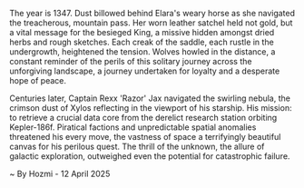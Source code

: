 
The year is 1347.  Dust billowed behind Elara's weary horse as she navigated the treacherous, mountain pass.  Her worn leather satchel held not gold, but a vital message for the besieged King, a missive hidden amongst dried herbs and rough sketches.  Each creak of the saddle, each rustle in the undergrowth, heightened the tension.  Wolves howled in the distance, a constant reminder of the perils of this solitary journey across the unforgiving landscape, a journey undertaken for loyalty and a desperate hope of peace.

Centuries later, Captain Rexx 'Razor'  Jax navigated the swirling nebula, the crimson dust of Xylos reflecting in the viewport of his starship.  His mission: to retrieve a crucial data core from the derelict research station orbiting Kepler-186f.  Piratical factions and unpredictable spatial anomalies threatened his every move, the vastness of space a terrifyingly beautiful canvas for his perilous quest.  The thrill of the unknown, the allure of galactic exploration, outweighed even the potential for catastrophic failure.

~ By Hozmi - 12 April 2025

